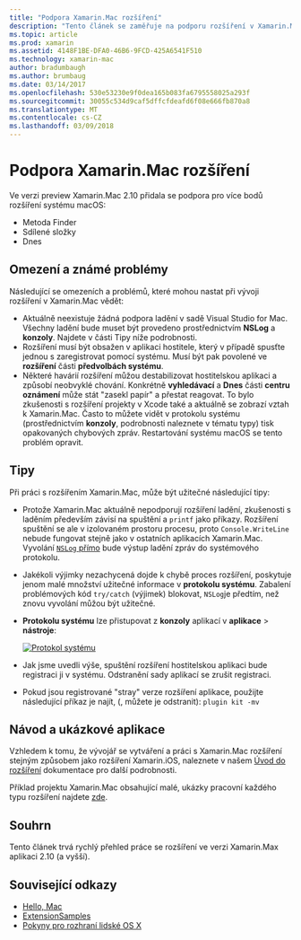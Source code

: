 ```yaml
---
title: "Podpora Xamarin.Mac rozšíření"
description: "Tento článek se zaměřuje na podporu rozšíření v Xamarin.Mac verze 2.10 (a vyšší)."
ms.topic: article
ms.prod: xamarin
ms.assetid: 4148F1BE-DFA0-46B6-9FCD-425A6541F510
ms.technology: xamarin-mac
author: bradumbaugh
ms.author: brumbaug
ms.date: 03/14/2017
ms.openlocfilehash: 530e53230e9f0dea165b083fa6795558025a293f
ms.sourcegitcommit: 30055c534d9caf5dffcfdeafd6f08e666fb870a8
ms.translationtype: MT
ms.contentlocale: cs-CZ
ms.lasthandoff: 03/09/2018
---
```

# <a name="xamarinmac-extension-support"></a>Podpora Xamarin.Mac rozšíření

Ve verzi preview Xamarin.Mac 2.10 přidala se podpora pro více bodů rozšíření systému macOS:

- Metoda Finder
- Sdílené složky
- Dnes

<a name="Limitations-and-Known-Issues" />

## <a name="limitations-and-known-issues"></a>Omezení a známé problémy

Následující se omezeních a problémů, které mohou nastat při vývoji rozšíření v Xamarin.Mac vědět:

* Aktuálně neexistuje žádná podpora ladění v sadě Visual Studio for Mac. Všechny ladění bude muset být provedeno prostřednictvím **NSLog** a **konzoly**. Najdete v části Tipy níže podrobnosti.
* Rozšíření musí být obsažen v aplikaci hostitele, který v případě spusťte jednou s zaregistrovat pomocí systému. Musí být pak povolené ve **rozšíření** části **předvolbách systému**. 
* Některé havárií rozšíření můžou destabilizovat hostitelskou aplikaci a způsobí neobvyklé chování. Konkrétně **vyhledávací** a **Dnes** části **centru oznámení** může stát "zasekl papír" a přestat reagovat. To bylo zkušenosti s rozšíření projekty v Xcode také a aktuálně se zobrazí vztah k Xamarin.Mac. Často to můžete vidět v protokolu systému (prostřednictvím **konzoly**, podrobnosti naleznete v tématu typy) tisk opakovaných chybových zpráv. Restartování systému macOS se tento problém opravit.

<a name="Tips" />

## <a name="tips"></a>Tipy

Při práci s rozšířením Xamarin.Mac, může být užitečné následující tipy:

- Protože Xamarin.Mac aktuálně nepodporují rozšíření ladění, zkušenosti s laděním především závisí na spuštění a `printf` jako příkazy. Rozšíření spuštění se ale v izolovaném prostoru procesu, proto `Console.WriteLine` nebude fungovat stejně jako v ostatních aplikacích Xamarin.Mac. Vyvolání [ `NSLog` přímo](https://gist.github.com/chamons/e2e409013a449cfbe1f2fbe5547f6554) bude výstup ladění zpráv do systémového protokolu.
- Jakékoli výjimky nezachycená dojde k chybě proces rozšíření, poskytuje jenom malé množství užitečné informace v **protokolu systému**. Zabalení problémových kód `try/catch` (výjimek) blokovat, `NSLog`je předtím, než znovu vyvolání můžou být užitečné.
- **Protokolu systému** lze přistupovat z **konzoly** aplikací v **aplikace** > **nástroje**:

    [![](extensions-images/extension02.png "Protokol systému")](extensions-images/extension02.png#lightbox)
- Jak jsme uvedli výše, spuštění rozšíření hostitelskou aplikaci bude registraci ji v systému. Odstranění sady aplikací se zrušit registraci. 
- Pokud jsou registrované "stray" verze rozšíření aplikace, použijte následující příkaz je najít, (, můžete je odstranit): `plugin kit -mv`


<a name="Walkthrough-and-Sample-App" />

## <a name="walkthrough-and-sample-app"></a>Návod a ukázkové aplikace

Vzhledem k tomu, že vývojář se vytváření a práci s Xamarin.Mac rozšíření stejným způsobem jako rozšíření Xamarin.iOS, naleznete v našem [Úvod do rozšíření](~/ios/platform/extensions.md) dokumentace pro další podrobnosti.

Příklad projektu Xamarin.Mac obsahující malé, ukázky pracovní každého typu rozšíření najdete [zde](https://developer.xamarin.com/samples/mac/ExtensionSamples/).

<a name="Summary" />

## <a name="summary"></a>Souhrn

Tento článek trvá rychlý přehled práce se rozšíření ve verzi Xamarin.Max aplikaci 2.10 (a vyšší).

## <a name="related-links"></a>Související odkazy

- [Hello, Mac](~/mac/get-started/hello-mac.md)
- [ExtensionSamples](https://developer.xamarin.com/samples/mac/ExtensionSamples/)
- [Pokyny pro rozhraní lidské OS X](https://developer.apple.com/library/mac/documentation/UserExperience/Conceptual/OSXHIGuidelines/)

